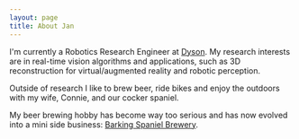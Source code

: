 ```yaml
---
layout: page
title: About Jan
---
```


I'm currently a Robotics Research Engineer at [Dyson](https://www.dyson.co.uk).
My research interests are in real-time vision algorithms and applications, such as 3D reconstruction for virtual/augmented reality and robotic perception. 

Outside of research I like to brew beer, ride bikes and enjoy the outdoors with my wife, Connie, and our cocker spaniel.

My beer brewing hobby has become way too serious and has now evolved into a mini side business: [Barking Spaniel Brewery](https://www.barkingspanielbrewery.co.uk).





